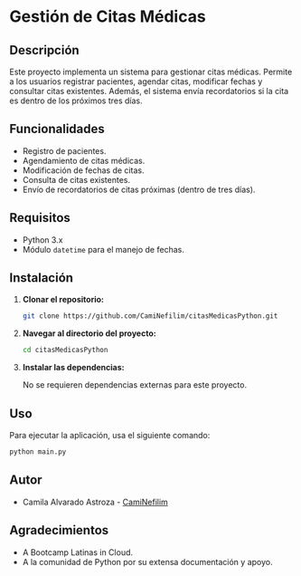 # Gestión de Citas Médicas

## Descripción

Este proyecto implementa un sistema para gestionar citas médicas. Permite a los usuarios registrar pacientes, agendar citas, modificar fechas y consultar citas existentes. Además, el sistema envía recordatorios si la cita es dentro de los próximos tres días.

## Funcionalidades

- Registro de pacientes.
- Agendamiento de citas médicas.
- Modificación de fechas de citas.
- Consulta de citas existentes.
- Envío de recordatorios de citas próximas (dentro de tres días).

## Requisitos

- Python 3.x
- Módulo `datetime` para el manejo de fechas.

## Instalación

1. **Clonar el repositorio:**

    ```bash
    git clone https://github.com/CamiNefilim/citasMedicasPython.git
    ```

2. **Navegar al directorio del proyecto:**

    ```bash
    cd citasMedicasPython
    ```

3. **Instalar las dependencias:**

    No se requieren dependencias externas para este proyecto.

## Uso

Para ejecutar la aplicación, usa el siguiente comando:

```bash
python main.py
```

## Autor

- Camila Alvarado Astroza - [CamiNefilim](https://github.com/CamiNefilim)

## Agradecimientos

- A Bootcamp Latinas in Cloud.
- A la comunidad de Python por su extensa documentación y apoyo.



